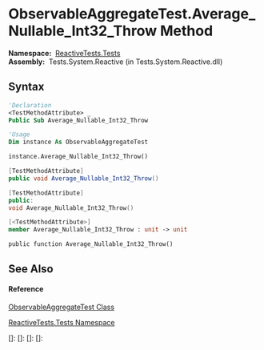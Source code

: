 # ObservableAggregateTest.Average\_Nullable\_Int32\_Throw Method

**Namespace:**  [ReactiveTests.Tests](ReactiveTests.Tests\ReactiveTests.Tests.md)  
**Assembly:**  Tests.System.Reactive (in Tests.System.Reactive.dll)

## Syntax

```vb
'Declaration
<TestMethodAttribute> _
Public Sub Average_Nullable_Int32_Throw
```

```vb
'Usage
Dim instance As ObservableAggregateTest

instance.Average_Nullable_Int32_Throw()
```

```csharp
[TestMethodAttribute]
public void Average_Nullable_Int32_Throw()
```

```c++
[TestMethodAttribute]
public:
void Average_Nullable_Int32_Throw()
```

```fsharp
[<TestMethodAttribute>]
member Average_Nullable_Int32_Throw : unit -> unit 
```

```jscript
public function Average_Nullable_Int32_Throw()
```

## See Also

#### Reference

[ObservableAggregateTest Class](ObservableAggregateTest\ObservableAggregateTest.md)

[ReactiveTests.Tests Namespace](ReactiveTests.Tests\ReactiveTests.Tests.md)

[]: 
[]: 
[]: 
[]: 